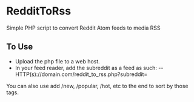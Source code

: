 # RedditToRss
Simple PHP script to convert Reddit Atom feeds to media RSS

## To Use
- Upload the php file to a web host.
- In your feed reader, add the subreddit as a feed as such:
-- HTTP(s)://domain.com/reddit_to_rss.php?subreddit=<yoursubreddit>

You can also use add /new, /popular, /hot, etc to the end to sort by those tags.
